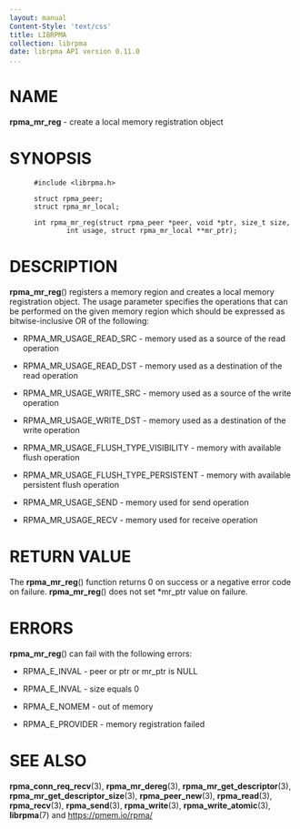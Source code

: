 ```yaml
---
layout: manual
Content-Style: 'text/css'
title: LIBRPMA
collection: librpma
date: librpma API version 0.11.0
...
```


[comment]: <> (SPDX-License-Identifier: BSD-3-Clause)
[comment]: <> (Copyright 2020-2022, Intel Corporation)

NAME
====

**rpma\_mr\_reg** - create a local memory registration object

SYNOPSIS
========

          #include <librpma.h>

          struct rpma_peer;
          struct rpma_mr_local;

          int rpma_mr_reg(struct rpma_peer *peer, void *ptr, size_t size,
                  int usage, struct rpma_mr_local **mr_ptr);

DESCRIPTION
===========

**rpma\_mr\_reg**() registers a memory region and creates a local memory
registration object. The usage parameter specifies the operations that
can be performed on the given memory region which should be expressed as
bitwise-inclusive OR of the following:

-   RPMA\_MR\_USAGE\_READ\_SRC - memory used as a source of the read
    operation

-   RPMA\_MR\_USAGE\_READ\_DST - memory used as a destination of the
    read operation

-   RPMA\_MR\_USAGE\_WRITE\_SRC - memory used as a source of the write
    operation

-   RPMA\_MR\_USAGE\_WRITE\_DST - memory used as a destination of the
    write operation

-   RPMA\_MR\_USAGE\_FLUSH\_TYPE\_VISIBILITY - memory with available
    flush operation

-   RPMA\_MR\_USAGE\_FLUSH\_TYPE\_PERSISTENT - memory with available
    persistent flush operation

-   RPMA\_MR\_USAGE\_SEND - memory used for send operation

-   RPMA\_MR\_USAGE\_RECV - memory used for receive operation

RETURN VALUE
============

The **rpma\_mr\_reg**() function returns 0 on success or a negative
error code on failure. **rpma\_mr\_reg**() does not set \*mr\_ptr value
on failure.

ERRORS
======

**rpma\_mr\_reg**() can fail with the following errors:

-   RPMA\_E\_INVAL - peer or ptr or mr\_ptr is NULL

-   RPMA\_E\_INVAL - size equals 0

-   RPMA\_E\_NOMEM - out of memory

-   RPMA\_E\_PROVIDER - memory registration failed

SEE ALSO
========

**rpma\_conn\_req\_recv**(3), **rpma\_mr\_dereg**(3),
**rpma\_mr\_get\_descriptor**(3),
**rpma\_mr\_get\_descriptor\_size**(3), **rpma\_peer\_new**(3),
**rpma\_read**(3), **rpma\_recv**(3), **rpma\_send**(3),
**rpma\_write**(3), **rpma\_write\_atomic**(3), **librpma**(7) and
https://pmem.io/rpma/
